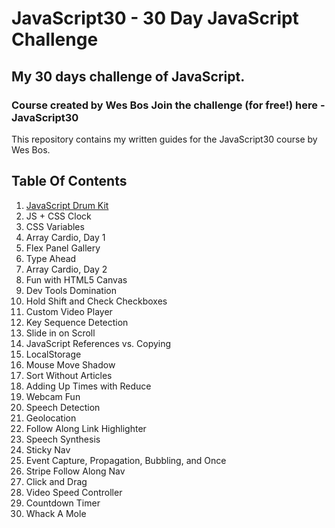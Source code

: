 # JavaScript30 - 30 Day JavaScript Challenge

## My 30 days challenge of JavaScript.


### Course created by Wes Bos Join the challenge (for free!) here - JavaScript30

This repository contains my written guides for the JavaScript30 course by Wes Bos.

## Table Of Contents

1. [JavaScript Drum Kit](https://github.com/LeilanNaeimi/JavaScript30/tree/main/01%20-%20JavaScript%20Drum%20Kit)
2. JS + CSS Clock
3. CSS Variables
4. Array Cardio, Day 1
5. Flex Panel Gallery
6. Type Ahead
7. Array Cardio, Day 2
8. Fun with HTML5 Canvas
9. Dev Tools Domination
10. Hold Shift and Check Checkboxes
11. Custom Video Player
12. Key Sequence Detection
13. Slide in on Scroll
14. JavaScript References vs. Copying
15. LocalStorage
16. Mouse Move Shadow
17. Sort Without Articles
18. Adding Up Times with Reduce
19. Webcam Fun
20. Speech Detection
21. Geolocation
22. Follow Along Link Highlighter
23. Speech Synthesis
24. Sticky Nav
25. Event Capture, Propagation, Bubbling, and Once
26. Stripe Follow Along Nav
27. Click and Drag
28. Video Speed Controller
29. Countdown Timer
30. Whack A Mole

